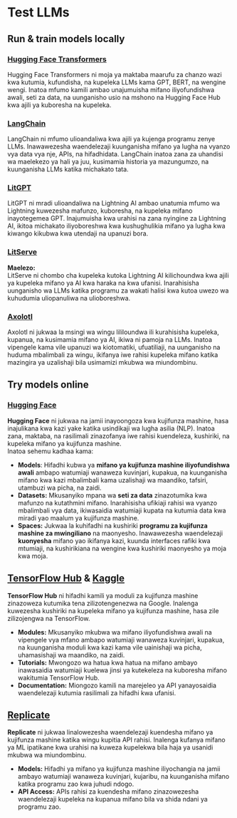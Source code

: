 # Test LLMs

## Run & train models locally

### [**Hugging Face Transformers**](https://github.com/huggingface/transformers)

Hugging Face Transformers ni moja ya maktaba maarufu za chanzo wazi kwa kutumia, kufundisha, na kupeleka LLMs kama GPT, BERT, na wengine wengi. Inatoa mfumo kamili ambao unajumuisha mifano iliyofundishwa awali, seti za data, na uunganisho usio na mshono na Hugging Face Hub kwa ajili ya kuboresha na kupeleka.

### [**LangChain**](https://github.com/langchain-ai/langchain)

LangChain ni mfumo ulioandaliwa kwa ajili ya kujenga programu zenye LLMs. Inawawezesha waendelezaji kuunganisha mifano ya lugha na vyanzo vya data vya nje, APIs, na hifadhidata. LangChain inatoa zana za uhandisi wa maelekezo ya hali ya juu, kusimamia historia ya mazungumzo, na kuunganisha LLMs katika michakato tata.

### [**LitGPT**](https://github.com/Lightning-AI/litgpt)

LitGPT ni mradi ulioandaliwa na Lightning AI ambao unatumia mfumo wa Lightning kuwezesha mafunzo, kuboresha, na kupeleka mifano inayotegemea GPT. Inajumuisha kwa urahisi na zana nyingine za Lightning AI, ikitoa michakato iliyoboreshwa kwa kushughulikia mifano ya lugha kwa kiwango kikubwa kwa utendaji na upanuzi bora.

### [**LitServe**](https://github.com/Lightning-AI/LitServe)

**Maelezo:**\
LitServe ni chombo cha kupeleka kutoka Lightning AI kilichoundwa kwa ajili ya kupeleka mifano ya AI kwa haraka na kwa ufanisi. Inarahisisha uunganisho wa LLMs katika programu za wakati halisi kwa kutoa uwezo wa kuhudumia uliopanuliwa na ulioboreshwa.

### [**Axolotl**](https://github.com/axolotl-ai-cloud/axolotl)

Axolotl ni jukwaa la msingi wa wingu lililoundwa ili kurahisisha kupeleka, kupanua, na kusimamia mifano ya AI, ikiwa ni pamoja na LLMs. Inatoa vipengele kama vile upanuzi wa kiotomatiki, ufuatiliaji, na uunganisho na huduma mbalimbali za wingu, ikifanya iwe rahisi kupeleka mifano katika mazingira ya uzalishaji bila usimamizi mkubwa wa miundombinu.

## Try models online

### [**Hugging Face**](https://huggingface.co/)

**Hugging Face** ni jukwaa na jamii inayoongoza kwa kujifunza mashine, hasa inajulikana kwa kazi yake katika usindikaji wa lugha asilia (NLP). Inatoa zana, maktaba, na rasilimali zinazofanya iwe rahisi kuendeleza, kushiriki, na kupeleka mifano ya kujifunza mashine.\
Inatoa sehemu kadhaa kama:

* **Models**: Hifadhi kubwa ya **mifano ya kujifunza mashine iliyofundishwa awali** ambapo watumiaji wanaweza kuvinjari, kupakua, na kuunganisha mifano kwa kazi mbalimbali kama uzalishaji wa maandiko, tafsiri, utambuzi wa picha, na zaidi.
* **Datasets:** Mkusanyiko mpana wa **seti za data** zinazotumika kwa mafunzo na kutathmini mifano. Inarahisisha ufikiaji rahisi wa vyanzo mbalimbali vya data, ikiwasaidia watumiaji kupata na kutumia data kwa miradi yao maalum ya kujifunza mashine.
* **Spaces:** Jukwaa la kuhifadhi na kushiriki **programu za kujifunza mashine za mwingiliano** na maonyesho. Inawawezesha waendelezaji **kuonyesha** mifano yao ikifanya kazi, kuunda interfaces rafiki kwa mtumiaji, na kushirikiana na wengine kwa kushiriki maonyesho ya moja kwa moja.

## [**TensorFlow Hub**](https://www.tensorflow.org/hub) **&** [**Kaggle**](https://www.kaggle.com/)

**TensorFlow Hub** ni hifadhi kamili ya moduli za kujifunza mashine zinazoweza kutumika tena zilizotengenezwa na Google. Inalenga kuwezesha kushiriki na kupeleka mifano ya kujifunza mashine, hasa zile zilizojengwa na TensorFlow.

* **Modules:** Mkusanyiko mkubwa wa mifano iliyofundishwa awali na vipengele vya mfano ambapo watumiaji wanaweza kuvinjari, kupakua, na kuunganisha moduli kwa kazi kama vile uainishaji wa picha, uhamasishaji wa maandiko, na zaidi.
* **Tutorials:** Mwongozo wa hatua kwa hatua na mifano ambayo inawasaidia watumiaji kuelewa jinsi ya kutekeleza na kuboresha mifano wakitumia TensorFlow Hub.
* **Documentation:** Miongozo kamili na marejeleo ya API yanayosaidia waendelezaji kutumia rasilimali za hifadhi kwa ufanisi.

## [**Replicate**](https://replicate.com/home)

**Replicate** ni jukwaa linalowezesha waendelezaji kuendesha mifano ya kujifunza mashine katika wingu kupitia API rahisi. Inalenga kufanya mifano ya ML ipatikane kwa urahisi na kuweza kupelekwa bila haja ya usanidi mkubwa wa miundombinu.

* **Models:** Hifadhi ya mifano ya kujifunza mashine iliyochangia na jamii ambayo watumiaji wanaweza kuvinjari, kujaribu, na kuunganisha mifano katika programu zao kwa juhudi ndogo.
* **API Access:** APIs rahisi za kuendesha mifano zinazowezesha waendelezaji kupeleka na kupanua mifano bila va shida ndani ya programu zao.
